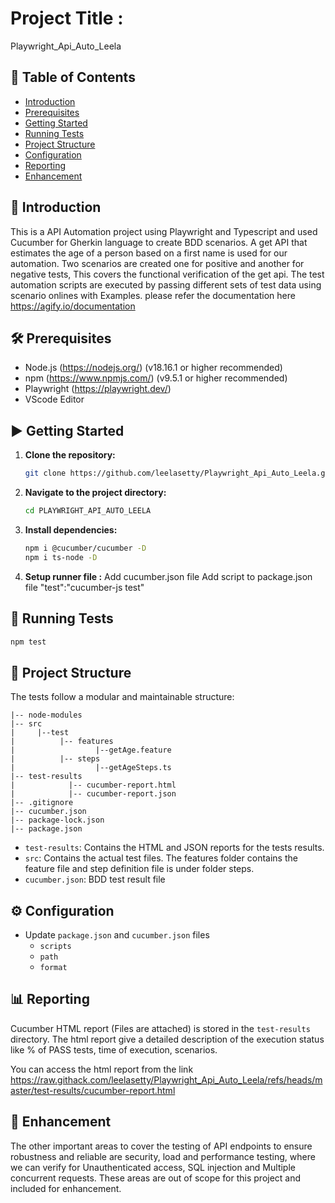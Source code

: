 
# Project Title : 
Playwright_Api_Auto_Leela

## 📑 Table of Contents
- [Introduction](#introduction)
- [Prerequisites](#prerequisites)
- [Getting Started](#getting-started)
- [Running Tests](#running-tests)
- [Project Structure](#project-structure)
- [Configuration](#configuration)
- [Reporting](#reporting)
- [Enhancement](#enhancement)

## 📖 Introduction
This is a API Automation project using Playwright and Typescript and used Cucumber for Gherkin language to create BDD scenarios. A get API that estimates the age of a person based on a first name is used for our automation.
Two scenarios are created one for positive and another for negative tests, This covers the functional  verification of the get api. The test automation scripts are executed by passing different sets of test data using scenario onlines with Examples.
please refer the documentation here https://agify.io/documentation

## 🛠️ Prerequisites
- Node.js (https://nodejs.org/) (v18.16.1 or higher recommended)
- npm (https://www.npmjs.com/) (v9.5.1 or higher recommended)
- Playwright (https://playwright.dev/)
- VScode Editor

## ▶️ Getting Started

1. **Clone the repository:**

   ```bash
   git clone https://github.com/leelasetty/Playwright_Api_Auto_Leela.git
   ```

2. **Navigate to the project directory:**

   ```bash
   cd PLAYWRIGHT_API_AUTO_LEELA
   ```

3. **Install dependencies:**

   ```bash
   npm i @cucumber/cucumber -D
   npm i ts-node -D
   ```

4. **Setup runner file :**
    Add cucumber.json file
    Add script to package.json file  "test":"cucumber-js test"

## 🚀 Running Tests

  ```bash
  npm test
  ```

## 📁 Project Structure

The tests follow a modular and maintainable structure:

```
|-- node-modules
|-- src
|     |--test
|          |-- features
|                  |--getAge.feature
|          |-- steps
|                  |--getAgeSteps.ts      
|-- test-results
|            |-- cucumber-report.html
|            |-- cucumber-report.json
|-- .gitignore
|-- cucumber.json
|-- package-lock.json
|-- package.json

```

- `test-results`: Contains the HTML and JSON reports for the tests results.
- `src`: Contains the actual test files. The features folder contains the feature file and step definition file is under folder steps. 
- `cucumber.json`: BDD test result file

## ⚙️ Configuration

- Update `package.json` and `cucumber.json` files
  - `scripts`
  - `path`
  - `format`
 

## 📊 Reporting

Cucumber HTML report (Files are attached) is stored in the `test-results` directory. The html report give a detailed description of the execution status like % of PASS tests, time of execution, scenarios. 

You can access the html report from the link
https://raw.githack.com/leelasetty/Playwright_Api_Auto_Leela/refs/heads/master/test-results/cucumber-report.html

## 🔭 Enhancement
The other important areas to cover the testing of API endpoints to ensure robustness and reliable are security, load and performance testing, where we can verify for Unauthenticated access, SQL injection and Multiple concurrent requests. 
These areas are out of scope for this project and included for enhancement. 
